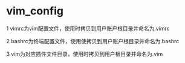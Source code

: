 # vim_config
1 vimrc为vim配置文件，使用时拷贝到用户账户根目录并命名为.vimrc

2 bashrc为终端配置文件，使用使拷贝到用户账户根目录并命名为.bashrc

3 vim为对应插件文件目录，使用时拷贝到用户根目录并命名为.vim

